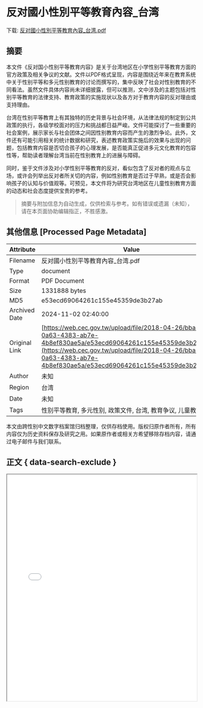 # 反对國小性別平等教育內容_台湾

<!-- tcd_download_link -->
下载: <a href="../反对國小性別平等教育內容_台湾.pdf" download>反对國小性別平等教育內容_台湾.pdf</a>
<!-- tcd_download_link_end -->

## 摘要

<!-- tcd_abstract -->
本文件《反对国小性别平等教育内容》是关于台湾地区在小学性别平等教育方面的官方政策及相关争议的文献。文件以PDF格式呈现，内容是围绕近年来在教育系统中关于性别平等和多元性别教育的讨论而撰写的，集中反映了社会对性别教育的不同看法。虽然文件具体内容尚未详细披露，但可以推测，文中涉及的主题包括对性别平等教育的法律支持、教育政策的实施现状以及各方对于教育内容的反对理由或支持理由。

台湾在性别平等教育上有其独特的历史背景与社会环境，从法律法规的制定到公共政策的执行，各级学校面对的压力和挑战都日益严峻。文件可能探讨了一些重要的社会案例，展示家长与社会团体之间因性别教育内容而产生的激烈争论。此外，文件还有可能引用相关的统计数据和研究，表述教育政策实施后的效果与出现的问题，包括教育内容是否切合孩子的心理发展，是否能真正促进多元文化教育的包容性等，帮助读者理解台湾当前在性别教育上的进展与障碍。

同时，鉴于文件涉及对小学性别平等教育的反对，看似包含了反对者的观点与立场，或许会列举出反对者所关切的内容，例如性别教育是否过于早熟，或是否会影响孩子的认知与价值观等。可预见，本文件将为研究台湾地区在儿童性别教育方面的动态和社会态度提供宝贵的参考。

<!-- tcd_abstract_end -->

> 摘要与附加信息为自动生成，仅供检索与参考。如有错误或遗漏（未知），请在本页面协助编辑指正，不胜感激。

## 其他信息 [Processed Page Metadata]

| Attribute       | Value                                  |
|-----------------|----------------------------------------|
| Filename        | 反对國小性別平等教育內容_台湾.pdf                             |
| Type            | document                                 |
| Format          | PDF Document                               |
| Size            | 1331888 bytes                           |
| MD5             | e53ecd69064261c155e45359de3b27ab                                  |
| Archived Date   | 2024-11-02 02:40:00                             |
| Original Link   | [https://web.cec.gov.tw/upload/file/2018-04-26/bba3c8bb-0a63-4383-ab7e-4b8ef830ae5a/e53ecd69064261c155e45359de3b27ab.pdf](https://web.cec.gov.tw/upload/file/2018-04-26/bba3c8bb-0a63-4383-ab7e-4b8ef830ae5a/e53ecd69064261c155e45359de3b27ab.pdf)                         |
| Author          | 未知                               |
| Region          | 台湾                               |
| Date            | 未知                                 |
| Tags            | 性别平等教育, 多元性别, 政策文件, 台湾, 教育争议, 儿童教育                                 |

本文由跨性别中文数字档案馆归档整理，仅供存档使用。版权归原作者所有，所有内容仅为历史资料保存及研究之用。如果原作者或相关方希望移除存档内容，请通过电子邮件与我们联系。

## 正文 { data-search-exclude }

<!-- tcd_main_text -->
<iframe src="../反对國小性別平等教育內容_台湾.pdf" width="100%" height="600px">
    <p>无法显示PDF，请下载查看。</p>
</iframe>
<!-- tcd_main_text_end -->

